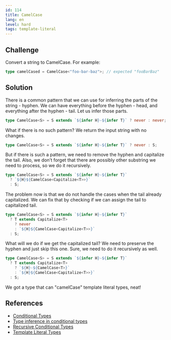 ```yaml
---
id: 114
title: CamelCase
lang: en
level: hard
tags: template-literal
---
```


## Challenge

Convert a string to CamelCase.
For example:

```typescript
type camelCased = CamelCase<"foo-bar-baz">; // expected "fooBarBaz"
```

## Solution

There is a common pattern that we can use for inferring the parts of the string - hyphen.
We can have everything before the hyphen - head, and everything after the hyphen - tail.
Let us infer those parts.

```typescript
type CamelCase<S> = S extends `${infer H}-${infer T}` ? never : never;
```

What if there is no such pattern?
We return the input string with no changes.

```typescript
type CamelCase<S> = S extends `${infer H}-${infer T}` ? never : S;
```

But if there is such a pattern, we need to remove the hyphen and capitalize the tail.
Also, we don’t forget that there are possibly other substring we need to process, so we do it recursively.

```typescript
type CamelCase<S> = S extends `${infer H}-${infer T}`
  ? `${H}${CamelCase<Capitalize<T>>}`
  : S;
```

The problem now is that we do not handle the cases when the tail already capitalized.
We can fix that by checking if we can assign the tail to capitalized tail.

```typescript
type CamelCase<S> = S extends `${infer H}-${infer T}`
  ? T extends Capitalize<T>
    ? never
    : `${H}${CamelCase<Capitalize<T>>}`
  : S;
```

What will we do if we get the capitalized tail?
We need to preserve the hyphen and just skip this one.
Sure, we need to do it recursively as well.

```typescript
type CamelCase<S> = S extends `${infer H}-${infer T}`
  ? T extends Capitalize<T>
    ? `${H}-${CamelCase<T>}`
    : `${H}${CamelCase<Capitalize<T>>}`
  : S;
```

We got a type that can "camelCase" template literal types, neat!

## References

- [Conditional Types](https://www.typescriptlang.org/docs/handbook/2/conditional-types.html)
- [Type inference in conditional types](https://www.typescriptlang.org/docs/handbook/2/conditional-types.html#inferring-within-conditional-types)
- [Recursive Conditional Types](https://www.typescriptlang.org/docs/handbook/release-notes/typescript-4-1.html#recursive-conditional-types)
- [Template Literal Types](https://www.typescriptlang.org/docs/handbook/release-notes/typescript-4-1.html#template-literal-types)
